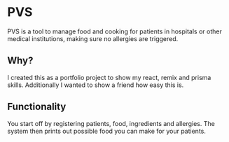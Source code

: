 # PVS
PVS is a tool to manage food and cooking for patients in hospitals or other medical institutions, making sure no allergies are triggered.

## Why?
I created this as a portfolio project to show my react, remix and prisma skills. Additionally I wanted to show a friend how easy this is.

## Functionality
You start off by registering patients, food, ingredients and allergies. The system then prints out possible food you can make for your patients.